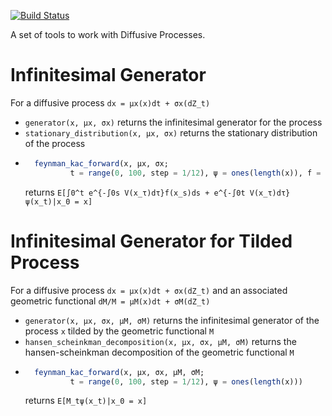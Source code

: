 [![Build Status](https://travis-ci.org/matthieugomez/InfinitesimalGenerators.jl.svg?branch=master)](https://travis-ci.org/matthieugomez/InfinitesimalGenerators.jl)

A set of tools to work with Diffusive Processes.

# Infinitesimal Generator
For a diffusive process `dx = μx(x)dt + σx(dZ_t)`
- `generator(x, μx, σx)` returns the infinitesimal generator for the process 
- `stationary_distribution(x, μx, σx)` returns the stationary distribution of the process 
- ```julia
	feynman_kac_forward(x, μx, σx; 
			t = range(0, 100, step = 1/12), ψ = ones(length(x)), f = zeros(length(x)), V = zeros(length(x)))
	```	 
	returns `E[∫0^t e^{-∫0s V(x_τ)dτ}f(x_s)ds + e^{-∫0t V(x_τ)dτ}ψ(x_t)|x_0 = x]` 

# Infinitesimal Generator for Tilded Process
For a diffusive process `dx = μx(x)dt + σx(dZ_t)` and an associated geometric functional `dM/M = μM(x)dt + σM(dZ_t)`
- `generator(x, μx, σx, μM, σM)` returns the infinitesimal generator of the process `x` tilded by the geometric functional `M` 
- `hansen_scheinkman_decomposition(x, μx, σx, μM, σM)` returns the hansen-scheinkman decomposition of the geometric functional `M`
- ```julia
	feynman_kac_forward(x, μx, σx, μM, σM; 
			t = range(0, 100, step = 1/12), ψ = ones(length(x)))
	``` 
	returns  `E[M_tψ(x_t)|x_0 = x]`
